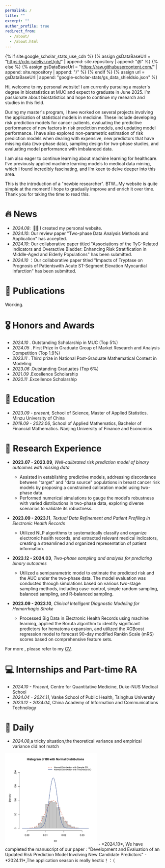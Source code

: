 ```yaml
---
permalink: /
title: ""
excerpt: ""
author_profile: true
redirect_from: 
  - /about/
  - /about.html
---
```


{% if site.google_scholar_stats_use_cdn %}
{% assign gsDataBaseUrl = "https://cdn.jsdelivr.net/gh/" | append: site.repository | append: "@" %}
{% else %}
{% assign gsDataBaseUrl = "https://raw.githubusercontent.com/" | append: site.repository | append: "/" %}
{% endif %}
{% assign url = gsDataBaseUrl | append: "google-scholar-stats/gs_data_shieldsio.json" %}

<span class='anchor' id='about-me'></span>

Hi, welcome to my personal website! I am currently pursuing a master's degree in biostatistics at MUC and expect to graduate in June 2025. I’m passionate about biostatistics and hope to continue my research and studies in this field.

During my master's program, I have worked on several projects involving the application of statistical models in medicine. These include developing risk prediction models for cancer patients, evaluating the predictive performance of new factors in risk prediction models, and updating model performance. I have also explored non-parametric estimation of risk prediction models when dealing with expensive, new predictors that have missing data (two-phase data), sampling design for two-phase studies, and evaluating model performance with imbalanced data.

I am also eager to continue learning about machine learning for healthcare. I’ve previously applied machine learning models to medical data mining, which I found incredibly fascinating, and I’m keen to delve deeper into this area.

This is the introduction of a "newbie researcher". BTW...My website is quite simple at the moment! I hope to gradually improve and enrich it over time. Thank you for taking the time to read this.


# 🔥 News
- *2024.08*: &nbsp;🎉🎉 I created my personal website.
- *2024.10*: Our review paper "Two-phase Data Analysis Methods and Application" has accepted.
- *2024.10*: Our collaborative paper titled "Associations of the TyG-Related Indicators and Overactive Bladder: Enhancing Risk Stratification in Middle-Aged and Elderly Populations" has been submitted.
- *2024.10* ：Our collaborative paper titled "lmpacts of Tryptase on Prognosis of Patientswith Acute ST-Segment Elevation Myocardial Infarction" has been submitted.

# 📝 Publications 

Working.

# 🎖 Honors and Awards
- *2024.10* . Outstanding Scholarship in MUC (Top 5%)
- *2024.05* . First Prize in Graduate Group of Market Research and Analysis Competition (Top 1.9%)
- *2023.11* . Third prize in National Post-Graduate Mathematical Contest in Modeling
- *2023.06* .Outstanding Graduates (Top 6%)
- *2021.09* .Excellence Scholarship
- *2020.11* .Excellence Scholarship

# 📖 Education
- *2023.09 - present*, School of Science, Master of Applied Statistics. Minzu University of China 
- *2019.09 - 2023.06*, School of Applied Mathematics, Bachelor of Financial Mathematics. Nanjing University of Finance and Economics 

# 🔬 Research Experience 
- **2023.07 - 2023.09**, *Well-calibrated risk prediction model of binary outcomes with missing data*  
  - Assisted in establishing predictive models, addressing discordance between "target" and "data source" populations in breast cancer risk models by proposing a constrained calibration model using two-phase data.
  - Performed numerical simulations to gauge the model’s robustness with varied distributions in two-phase data, exploring diverse scenarios to validate its robustness.

- **2023.09 - 2023.11**, *Textual Data Refinement and Patient Profiling in Electronic Health Records*  
  - Utilized NLP algorithms to systematically classify and organize electronic health records, and extracted relevant medical indicators, creating a streamlined and organized representation of patient information.

- **2023.12 - 2024.03**, *Two-phase sampling and analysis for predicting binary outcomes*  
  - Utilized a semiparametric model to estimate the predicted risk and the AUC under the two-phase data. The model evaluation was conducted through simulations based on various two-stage sampling methods, including case-control, simple random sampling, balanced sampling, and R-balanced sampling.

- **2023.09 - 2023.10**, *Clinical Intelligent Diagnostic Modeling for Hemorrhagic Stroke*  
  - Processed Big Data in Electronic Health Records using machine learning, applied the Boruta algorithm to identify significant predictors for hematoma expansion, and utilized the XGBoost regression model to forecast 90-day modified Rankin Scale (mRS) scores based on comprehensive feature sets.

For more , please refer to my [CV](https://github.com/DFPenn/DFPenn.github.io/raw/main/_data/HongXu-CV-11.pdf).

# 💻 Internships and Part-time RA

- *2024.10 - Present*, Centre for Quantitative Medicine, Duke-NUS Medical School
- *2024.04 - 2024.11*, Vanke School of Public Health, Tsinghua University
- *2023.12 - 2024.04*, China Academy of Information and Communications Technology


# 📅 Daily
- *2024.08*,a tricky situation,the theoretical variance and empirical variance did not match
<img src="images/hist of IDI empirical and asymptotic.svg" alt="omg" style="width:300px; height:300px;"/>
- *2024.10*, We have completed the manuscript of our paper :
  "Development and Evaluation of an Updated Risk Prediction Model Involving New Candidate Predictors"
- *2024.11*,The application season is really hectic！：（

